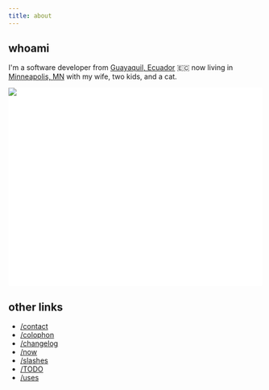 ```yaml
---
title: about
---
```


## whoami
I'm a software developer from [Guayaquil, Ecuador](https://en.wikipedia.org/wiki/Guayaquil) 🇪🇨 now living in [Minneapolis, MN](https://en.wikipedia.org/wiki/Minneapolis) with my wife, two kids, and a cat.

<style>
	#family {
		background: #fff;
		max-width: 640px;
		max-height: 500px;
		position: relative;
	}
	#family svg {
		width:  auto;
		height: auto;
	}
	#family path, #family rect {
		cursor: pointer;
		opacity: 0;
	}
	#family path:hover {
		opacity: 1;
	}
	#family img {
		position: absolute;
		top: 0; bottom: 0;
		left: 0; right: 0;
		pointer-events: none;
	}
</style>
<div id="family">
	<svg xmlns:xlink="http://www.w3.org/1999/xlink" width="100%" height="100%" viewBox="0 0 47.13 36.82"><a xlink:href="/tags/a" xlink:title="A"><path fill="#acace6" d="m10.331 27.527-1.305.337-.94-1.305.084-.281.449-.225 2.148-3.172-.31-.351.745-.604-2.106-.379-1.32-.744-.631-1.08.154-1.208.674-1.08.52-.478-.674-1.08 2.105-3.468-.322-.547-.295.252-.014.576-.365-.351-.337-.87-.225.407-.154-.73.52-.843-.141-.842-.393-.463.042-.393.337.421.66.07 1.024-1.558-.912.239-.295.631-.112-.687.295-.323-.969-.085-.898-.561 1.179.084 1.235-.35-.997-.225 1.39-.267.309-.295-1.32.112-.687-.393 1.024.07 1.193-.392.969-1.025 1.39-1.039 1.235-.35.969.125.687-.112.899.506.575-.127.899.295.8.491.379.618.126.421.618 1.08.379 1.433.884 1.937-.477-.491-.534-.843.029.688.701 1.18.829.715h-.52l-.575-.35-.421-.59.168 1.684-.477-.603.309 1.08-.057.702-.449-1.53-.07.646.604 1.305-.59-.28-.59-1.629-.126 1.629-.491-.38-.126-.785-.365.786-.688.463-.225.028.309-.576-.112-.21-.464.814-.954.407-.94.45.294-.73-.028-.267-.505.898-.744.632.042-.45-.112-.547-.183.702-.323.674.056.561-.252.534-.07.435-.506.28.295.127.393-.126-.52.477.436.112-.421.38.393.083-.225.534.253.59.533.266.407-.042.014.379-.856.168-1.755.913-.126-.337-.758.632.421.505.632-.155.94.113 1.334-.155.814-.308 3.653-.125.206.04.061.296.23.197.13.31-.033.406-.073.315-.177.271-.395.187-.215-.294-.12-.185-.239-.007-.011-.344-.12-.076-.046-.284.446-.532.362-.302-3.673.13.461.373.367.2.084.196-.182.056.21.224-.393.057-.28.168-.45.154-.224-.084.084.239-.533 1.375.337.773.744.519.73-.07.786-.337 1.01 1.207.66-.309.435 1.811.421.183 1.18.014.196.365-.21.407-.492.449-.758-.042-.52.252-.813-.098-.618-.505-.126-.702-.281-1.474-.491-.955-3.917-.168-.828.674-1.235 1.25-.295.238z"/></a><a xlink:href="/tags/o" xlink:title="O"><path id="pathO" fill="#fd7c6e" d="m28.527 29.639.834-.06-.278-.456-.635.238-1.51-2.74 1.49-1.072 2.302.596.16-1.588-.973.734-1.033-.576-.139-1.25-.714-.397h.436l-.397-.497.576.18-.357-.557.536.358.119-.12-.278-.555.695.595.298-.238-.06.794.218.238.12-.556 1.052-1.131-1.946-1.112-.02-1.23-.08-.537-.654.239-.358-.04.556-.318.199-.814.08-1.012.337-.556-1.172.02-.555-.218h.754l.595-.259.576.1.12-.755.456-.992.655-.536-.258-.596.635.556.536-.377 1.013-.417.833-.1.497.457-.02.437.655.318.179.297 1.19.556.616.993.556.06.437.277h.615l-.635.437.258.437.397.337.516.02-.595.516-.775.04.477.516-.913-.02-.656-.139-.04.675-.079.437-.377.377-.278.12v.754l-.496-.695.04.556.397.754-.318.04 1.092 1.31.754 1.826.219.477-.1.218-.893.318-.457-.04v.298l.08.953.337 1.111-.198.735-.814.933-2.382 1.29-.199-.317-.159.516.239.516-.18.139-.694-.159-.556-.695-.119-.615-.357.159-1.132.417-.774-.14-.218-.396z"/></a><a xlink:href="/tags/f" xlink:title="F"><path fill="#ffff99" d="m11.146 20.607 1.052-.618 1.488-.758.87-.126-.182-.393-.505.014-.463-.337-.155-.477.21-.562-.308.028.365-.407-.66-.014.646-.52-.604.043.407-.351.057-.505.266-.422.014-.856.548-1.039.112.52-.154.463.266-.351.814-.66-.056.295-.505.477.814-.547 1.446-.604.561-.603-.238.617-.253.295 1.193-.35.955-.59-.098.322-1.04.632.548-.028 1.25-.35.49-.197-.111.435-.87.786-.211.112.491-.014.856-.196-.14.266-.828.31.42.027.647-.098.435-.21-.084.322-.506.365-.449.07.112.169 1.292.393-.73.014.014.07.561.225-.898.014.421.323-.688-.07.281.449.59.435-.758.224-.14.646-.464.94-.07.422.814.028.323.126.252.393-.196.098.014.604-.337-.295-1.46.38-.505.28-.407.491-.028.31.126.42.267.028.098.21.197.296-.099.547.87.66.422.505.224 1.474.056.253.492.126-.407.295-.94.21-.689-1.39-.758.562-.968-1.25-.927.422-.645-.084-.59-.323-.547-1.039.505-1.221.056-.295.323.07.491-.098.197-.098.365-.169-.253-.21.14-.197-.87-.561-.604.168-.912.183-.912.014-.744-.07-.492.14-.182-.112z"/></a><a xlink:href="/about" xlink:title="benji"><path fill="#ffa368" d="m32.537 12.755-.754-.04-.745-.695-.625-.605-.417-.735-.13-.843-.475-.01-.328-1.27.635-.14-.278-.288-.843-1.141.804-1.29.168-.487.378-.466.535-.219.17-.675.664-.347.278-.437 1.44-.556 1.14-.129.944-.298 2.074.586 1.51 1.052.863 1.499.158 2.541.268 1.3-.178 1.579.397 2.213.665 1.092-.546-.556.337.725.586.873-.337.407 1.568 2.77-1.112.942-1.469.834.14 2.343-.319.297-.168.427-.298.705-.695.615-.814.16-.01 2.68-.268.158.09 1.171.198.556-.119.357-1.25.348-1.31-.437.208-.397.526-.566.109-.764-.209-.606-.089-.456-.06-1.191.715-.01.715-.387.08-.199-.368-.754-.506-1.25-.576-.884-5.494.675-.416.005-.466-.184-.585-.481.25.746-.761-.484.499.628-.632-.265.46.589-.002.256-.348.89-.746 1.835-.626 1.655-.348-.022-.056.418-.443.527-.731-.456-1.337-.227-.532-.466-.612-.465.202-.456.41.18.784-.003.217-.18-.167-.128 2.434-5.805.508-.604.806-.048.23-.257-1.854-.504-.455-.386-.315-.564-.872-.396-.087-.594.637.061-.574-.653-.038-.356 1.128.815-.51-1.082 1.069.765.582 1.222.83.169 1.296.1.126.884-.083 1.231.866.572.886.543.46.055-1.08.91 5.5-.66-.655-.72-.437-.258-.208-.308.07-.307.575.774.516.298-.169-.248-.407-.646-.05-.426.269.268.218.377v-.923l.318-.1.486-.734-.129-.477.218-.258.477.189.744-.03.15-.1-.308-.277.744-.11.615-.605-.555.05-.775-.794.645-.219.16-.287-.497.07-.655-.299-.526-.02-.278-.635-.596-.615-.556-.248-.377-.08-.397-.436-.298-.19-.208-.535-.308-.387-.546-.03z"/></a><a xlink:href="/tags/berkeley" xlink:title="berkeley"><path fill="#b0c4de" d="m7.117 31.823.295-1.587.702-1.502 1.137-.898 1.544-.28 1.67.07-.07-1.334.182-.632.885.351.982.94 1.081-.027.94-1.559.45.562.196 1.32.211.715.14.253.45.421.196.688-.28 1.095.449.35-.24.282.127.463-.449.393.267.126v.14l.463.085.14.28-.308.534-.576.07-.8-.07-1.151.856-.07.267-.618.309-.576-.21-.21-.17.056-.238.042-.253-.772-.14-.646-.168-.561-.464-.239.253-.154.295-.52.252.759.365.336.365-.098.169.253.253-.084.154.112.154-.295.085-.533-.113-.351-.252-.66-.422-.716-.252-2.428-.534-.716-.07-.828-.21-.576-.183-.182-.337.182-.561.66-.323Z"/></a><a xlink:href="https://kokorobot.ca/" xlink:title="Rek Bell"><rect width="4" height="2" x="42" y="33" fill="transparent"/></a></svg>
	<img src="/assets/images/family.png" />
</div>

## other links

- [/contact](/contact)
- [/colophon](/colophon)
- [/changelog](/changelog)
- [/now](/now)
- [/slashes](/slashes)
- [/TODO](/TODO)
- [/uses](/uses)
